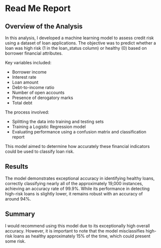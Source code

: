 # Read Me Report

## Overview of the Analysis

In this analysis, I developed a machine learning model to assess credit risk using a dataset of loan applications. The objective was to predict whether a loan was high risk (1 in the loan_status column) or healthy (0) based on borrower financial attributes.

Key variables included:

  - Borrower income
  - Interest rate
  - Loan amount
  - Debt-to-income ratio
  - Number of open accounts
  - Presence of derogatory marks
  - Total debt

The process involved:

  - Splitting the data into training and testing sets
  - Training a Logistic Regression model
  - Evaluating performance using a confusion matrix and classification report

This model aimed to determine how accurately these financial indicators could be used to classify loan risk.

## Results

The model demonstrates exceptional accuracy in identifying healthy loans, correctly classifying nearly all of the approximately 19,000 instances, achieving an accuracy rate of 99.9%. While its performance in detecting high-risk loans is slightly lower, it remains robust with an accuracy of around 94%.

## Summary

I would recommend using this model due to its exceptionally high overall accuracy. However, it is important to note that the model misclassifies high-risk loans as healthy approximately 15% of the time, which could present some risk.
